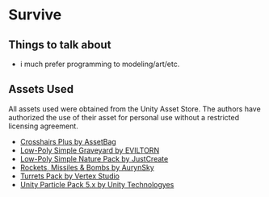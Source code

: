 # Survive

## Things to talk about

- i much prefer programming to modeling/art/etc.

## Assets Used

All assets used were obtained from the Unity Asset Store. The authors have authorized the use of their asset for personal use without a restricted licensing agreement.

- [Crosshairs Plus by AssetBag](https://assetstore.unity.com/packages/2d/gui/icons/crosshairs-plus-139902)
- [Low-Poly Simple Graveyard by EVILTORN](https://assetstore.unity.com/packages/3d/environments/dungeons/low-poly-simple-graveyard-134110)
- [Low-Poly Simple Nature Pack by JustCreate](https://assetstore.unity.com/packages/3d/environments/landscapes/low-poly-simple-nature-pack-162153)
- [Rockets, Missiles & Bombs by AurynSky](https://assetstore.unity.com/packages/3d/props/weapons/rockets-missiles-bombs-cartoon-low-poly-pack-73141)
- [Turrets Pack by Vertex Studio](https://assetstore.unity.com/packages/3d/props/weapons/turrets-pack-9872#description)
- [Unity Particle Pack 5.x by Unity Technologyes](https://assetstore.unity.com/packages/essentials/asset-packs/unity-particle-pack-5-x-73777)
